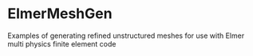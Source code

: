 ElmerMeshGen
============

Examples of generating refined unstructured meshes for use with Elmer multi physics finite element code
